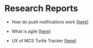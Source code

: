 # Research Reports

- How do push notifications work [[here](https://github.com/Josian2004/s3-portfolio/blob/main/Research/Research1.md)]

- What is agile [[here](https://github.com/Josian2004/s3-portfolio/blob/main/Research/Research2.md)]

- UX of MCS Turtle Tracker [[here](https://github.com/Josian2004/s3-portfolio/blob/main/Research/Research3.md)]
